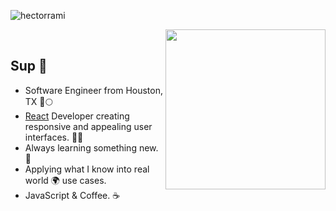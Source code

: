 <div align="left">
  <p align="left"><img src="https://komarev.com/ghpvc/?username=hectorrami&label=Profile%20views&color=green&style=flat" alt="hectorrami" /> </p>
  <a href="https://api.daily.dev/get?r=omBratteng" target="_blank">
    <img
      width="256"
      align="right"
      src="https://api.daily.dev/devcards/93a8b5a872e54c6c889b1ee08be9e917.png?r=ce8"
    />
  </a>
</div>

<br />

## Sup 👊
- Software Engineer from Houston, TX 🚀🌕 
- [React](https://github.com/facebook/react) Developer creating responsive and appealing user interfaces. 👨‍💻
- Always learning something new. 📖
- Applying what I know into real world 🌍 use cases.
- JavaScript & Coffee. ☕

